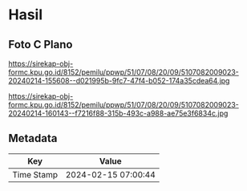 # Hasil

## Foto C Plano

https://sirekap-obj-formc.kpu.go.id/8152/pemilu/ppwp/51/07/08/20/09/5107082009023-20240214-155608--d021995b-9fc7-47f4-b052-174a35cdea64.jpg

https://sirekap-obj-formc.kpu.go.id/8152/pemilu/ppwp/51/07/08/20/09/5107082009023-20240214-160143--f7216f88-315b-493c-a988-ae75e3f6834c.jpg


## Metadata

| Key        | Value               |
| ---------- | ------------------- |
| Time Stamp | 2024-02-15 07:00:44 |



